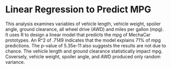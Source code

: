 # Linear Regression to Predict MPG
This analysis examines variables of vehicle length, vehicle weight, spoiler angle, ground clearance, all wheel drive (AWD) and miles per gallon (mpg). It uses R to design a linear model that predicts the mpg of MechaCar prototypes. An R^2 of .7149 indicates that the model explains 71% of mpg predictions. The p-value of 5.35e-11 also suggests the results are not due to chance. The vehicle length and ground clearance statistically impact mpg. Coversely, vehicle weight, spoiler angle, and AWD produced only random variance. 
